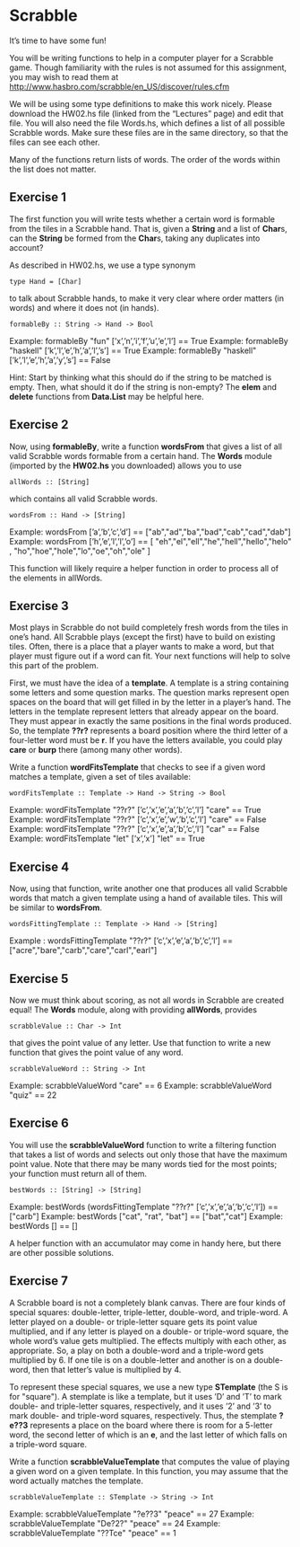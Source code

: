 # Scrabble

It’s time to have some fun!

You will be writing functions to help in a computer player for a
Scrabble game. Though familiarity with the rules is not assumed for
this assignment, you may wish to read them at
http://www.hasbro.com/scrabble/en_US/discover/rules.cfm

We will be using some type definitions to make this work nicely.
Please download the HW02.hs file (linked from the “Lectures” page) and
edit that file. You will also need the file Words.hs, which defines a
list of all possible Scrabble words. Make sure these files are in the
same directory, so that the files can see each other.

Many of the functions return lists of words. The order of the words
within the list does not matter.


## Exercise 1

The first function you will write tests whether a certain word is
formable from the tiles in a Scrabble hand. That is, given a
**String** and a list of **Char**s, can the **String** be formed from
the **Char**s, taking any duplicates into account?

As described in HW02.hs, we use a type synonym
```
type Hand = [Char]
```
to talk about Scrabble hands, to make it very clear where order
matters (in words) and where it does not (in hands).
```
formableBy :: String -> Hand -> Bool
```
Example: formableBy "fun" [’x’,’n’,’i’,’f’,’u’,’e’,’l’] == True
Example: formableBy "haskell" [’k’,’l’,’e’,’h’,’a’,’l’,’s’] == True
Example: formableBy "haskell" [’k’,’l’,’e’,’h’,’a’,’y’,’s’] == False

Hint: Start by thinking what this should do if the string to be
matched is empty. Then, what should it do if the string is non-empty?
The **elem** and **delete** functions from **Data.List** may be
helpful here.


## Exercise 2

Now, using **formableBy**, write a function **wordsFrom** that gives
a list of all valid Scrabble words formable from a certain hand. The
**Words** module (imported by the **HW02.hs** you downloaded) allows
you to use
```
allWords :: [String]
```
which contains all valid Scrabble words.
```
wordsFrom :: Hand -> [String]
```

Example: wordsFrom [’a’,’b’,’c’,’d’] == ["ab","ad","ba","bad","cab","cad","dab"]
Example: wordsFrom [’h’,’e’,’l’,’l’,’o’] ==
    [ "eh","el","ell","he","hell","hello","helo"
    , "ho","hoe","hole","lo","oe","oh","ole" ]

This function will likely require a helper function in order to
process all of the elements in allWords.


## Exercise 3

Most plays in Scrabble do not build completely fresh words from the
tiles in one’s hand. All Scrabble plays (except the first) have to
build on existing tiles. Often, there is a place that a player wants
to make a word, but that player must figure out if a word can
fit. Your next functions will help to solve this part of the problem.

First, we must have the idea of a **template**. A template is a string
containing some letters and some question marks. The question marks
represent open spaces on the board that will get filled in by the
letter in a player’s hand. The letters in the template represent
letters that already appear on the board. They must appear in exactly
the same positions in the final words produced. So, the template
**??r?** represents a board position where the third letter of a
four-letter word must be **r**. If you have the letters available, you
could play **care** or **burp** there (among many other words).

Write a function **wordFitsTemplate** that checks to see if a given
word matches a template, given a set of tiles available:
```
wordFitsTemplate :: Template -> Hand -> String -> Bool
```

Example: wordFitsTemplate "??r?" [’c’,’x’,’e’,’a’,’b’,’c’,’l’] "care" == True
Example: wordFitsTemplate "??r?" [’c’,’x’,’e’,’w’,’b’,’c’,’l’] "care" == False
Example: wordFitsTemplate "??r?" [’c’,’x’,’e’,’a’,’b’,’c’,’l’] "car" == False
Example: wordFitsTemplate "let" [’x’,’x’] "let" == True


## Exercise 4

Now, using that function, write another one that produces all valid
Scrabble words that match a given template using a hand of available
tiles. This will be similar to **wordsFrom**.
```
wordsFittingTemplate :: Template -> Hand -> [String]
```

Example : wordsFittingTemplate "??r?" [’c’,’x’,’e’,’a’,’b’,’c’,’l’] ==
    ["acre","bare","carb","care","carl","earl"]


## Exercise 5

Now we must think about scoring, as not all words in Scrabble are
created equal! The **Words** module, along with providing
**allWords**, provides
```
scrabbleValue :: Char -> Int
```
that gives the point value of any letter. Use that function to write a
new function that gives the point value of any word.
```
scrabbleValueWord :: String -> Int
```

Example: scrabbleValueWord "care" == 6
Example: scrabbleValueWord "quiz" == 22


## Exercise 6

You will use the **scrabbleValueWord** function to write a filtering
function that takes a list of words and selects out only those that
have the maximum point value. Note that there may be many words tied
for the most points; your function must return all of them.
```
bestWords :: [String] -> [String]
```

Example: bestWords (wordsFittingTemplate "??r?" [’c’,’x’,’e’,’a’,’b’,’c’,’l’]) == ["carb"]
Example: bestWords ["cat", "rat", "bat"] == ["bat","cat"]
Example: bestWords [] == []

A helper function with an accumulator may come in handy here, but
there are other possible solutions.


## Exercise 7

A Scrabble board is not a completely blank canvas. There are four
kinds of special squares: double-letter, triple-letter, double-word,
and triple-word. A letter played on a double- or triple-letter square
gets its point value multiplied, and if any letter is played on a
double- or triple-word square, the whole word’s value gets
multiplied. The effects multiply with each other, as appropriate. So,
a play on both a double-word and a triple-word gets multiplied by 6.
If one tile is on a double-letter and another is on a double-word,
then that letter’s value is multiplied by 4.

To represent these special squares, we use a new type **STemplate**
(the S is for "square"). A stemplate is like a template, but it uses
’D’ and ’T’ to mark double- and triple-letter squares, respectively,
and it uses ’2’ and ’3’ to mark double- and triple-word squares,
respectively. Thus, the stemplate **?e??3** represents a place on the
board where there is room for a 5-letter word, the second letter of
which is an **e**, and the last letter of which falls on a triple-word
square.

Write a function **scrabbleValueTemplate** that computes the value of
playing a given word on a given template. In this function, you may
assume that the word actually matches the template.
```
scrabbleValueTemplate :: STemplate -> String -> Int
```

Example: scrabbleValueTemplate "?e??3" "peace" == 27
Example: scrabbleValueTemplate "De?2?" "peace" == 24
Example: scrabbleValueTemplate "??Tce" "peace" == 1
